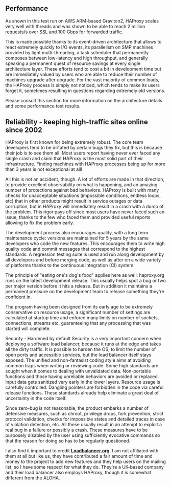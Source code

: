 # **[](https://www.haproxy.org/#desc)**

## Performance

As shown in this test run on AWS ARM-based Graviton2, HAProxy scales very well with threads and was shown to be able to reach 2 million requests/s over SSL and 100 Gbps for forwarded traffic.

This is made possible thanks to its event-driven architecture that allows to react extremely quickly to I/O events, its parallelism on SMP machines provided by light multi-threading, a task scheduler that permanently composes between low-latency and high throughput, and generally speaking a permanent quest of resource savings at every single architecture layer. These efforts tend to cost a bit in development time but are immediately valued by users who are able to reduce their number of machines upgrade after upgrade. For the vast majority of common loads, the HAProxy process is simply not noticed, which tends to make its users forget it, sometimes resulting in questions regarding extremely old versions.

Please consult this section for more information on the architecture details and some performance test results.

## Reliability - keeping high-traffic sites online since 2002

HAProxy is first known for being extremely robust. The core team developers tend to be irritated by certain bugs they fix, but this is because their job is to see them all. Most users report having never ever faced any single crash and claim that HAProxy is the most solid part of their infrastructure. Finding machines with HAProxy processes being up for more than 3 years is not exceptional at all!

All this is not an accident, though. A lot of efforts are made in that direction, to provide excellent observability on what is happening, and an amazing number of protections against bad behaviors. HAProxy is built with many checks for unacceptable situations (impossible conditions, endless loops, etc) that in other products might result in service outages or data corruption, but in HAProxy will immediately result in a crash with a dump of the problem. This rigor pays off since most users have never faced such an issue, thanks to the few who faced them and provided useful reports allowing to fix the problem early.

The development process also encourages quality, with a long term maintenance cycle: versions are maintained for 5 years by the same developers who code the new features. This encourages them to write high quality code and commit messages that correspond to the highest standards. A regression testing suite is used and run along development by all developers and before merging code, as well as after on a wide variety of platforms thanks to the continuous integration (CI) system.

The principle of "eating one's dog's food" applies here as well: haproxy.org runs on the latest development release. This usually helps spot a bug or two per major version before it hits a release. But in addition it maintains a permanent pressure on the development team to release something they're confident in.

The program having been designed from its early age to be extremely conservative on resource usage, a significant number of settings are calculated at startup time and enforce many limits on number of sockets, connections, streams etc, guaranteeing that any processing that was started will complete.

Security - Hardened by default
Security is a very important concern when deploying a software load balancer, because it runs at the edge and takes all the dirty traffic. It is possible to harden the OS, to limit the number of open ports and accessible services, but the load balancer itself stays exposed. The unified and non-fantasist coding style aims at avoiding common traps when writing or reviewing code. Some high standards are sought when it comes to dealing with unvalidated data. Non-portable functions and those having unreliable behaviors are avoided or replaced. Input data gets sanitized very early in the lower layers. Resource usage is carefully controlled. Dangling pointers are forbidden in the code via careful release functions. These standards already help eliminate a great deal of uncertainty in the code itself.

Since zero-bug is not reasonable, the product embarks a number of defensive measures, such as chroot, privilege drops, fork prevention, strict protocol validation, checks for impossible states and detailed traces in case of violation detection, etc. All these usually result in an attempt to exploit a real bug in a failure or possibly a crash. These measures have to be purposely disabled by the user using sufficiently evocative commands so that the reason for doing so has to be regularly questioned.

I also find it important to credit **[Loadbalancer.org](http://www.loadbalancer.org/)**. I am not affiliated with them at all but like us, they have contributed a fair amount of time and money to the project to add new features and they help users on the mailing list, so I have some respect for what they do. They're a UK-based company and their load balancer also employs HAProxy, though it is somewhat different from the ALOHA.
